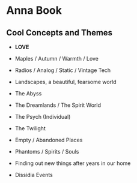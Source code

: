 # Anna Book

## Cool Concepts and Themes

- **LOVE**

- Maples / Autumn / Warmth / Love

- Radios / Analog / Static / Vintage Tech

- Landscapes, a beautiful, fearsome world

- The Abyss

- The Dreamlands / The Spirit World

- The Psych (Individual)

- The Twilight

- Empty / Abandoned Places

- Phantoms / Spirits / Souls

- Finding out new things after years in our home

- Dissidia Events
